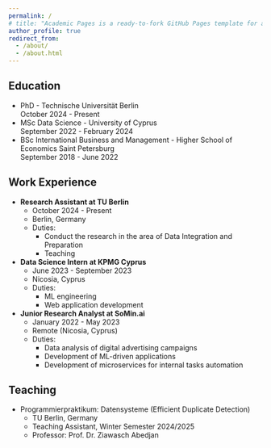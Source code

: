 ```yaml
---
permalink: /
# title: "Academic Pages is a ready-to-fork GitHub Pages template for academic personal websites"
author_profile: true
redirect_from: 
  - /about/
  - /about.html
---
```


## Education
- PhD - Technische Universität Berlin\
  October 2024 - Present
- MSc Data Science - University of Cyprus\
  September 2022 - February 2024
- BSc International Business and Management - Higher School of Economics Saint Petersburg\
  September 2018 - June 2022

## Work Experience
- **Research Assistant at TU Berlin**
  - October 2024 - Present
  - Berlin, Germany
  - Duties:
    - Conduct the research in the area of Data Integration and Preparation
    - Teaching
- **Data Science Intern at KPMG Cyprus**
  - June 2023 - September 2023
  - Nicosia, Cyprus
  - Duties:
    - ML engineering
    - Web application development
- **Junior Research Analyst at SoMin.ai**
  - January 2022 - May 2023
  - Remote (Nicosia, Cyprus)
  - Duties:
    - Data analysis of digital advertising campaigns
    - Development of ML-driven applications
    - Development of microservices for internal tasks automation

## Teaching
- Programmierpraktikum: Datensysteme (Efficient Duplicate Detection)
  - TU Berlin, Germany
  - Teaching Assistant, Winter Semester 2024/2025
  - Professor: Prof. Dr. Ziawasch Abedjan
